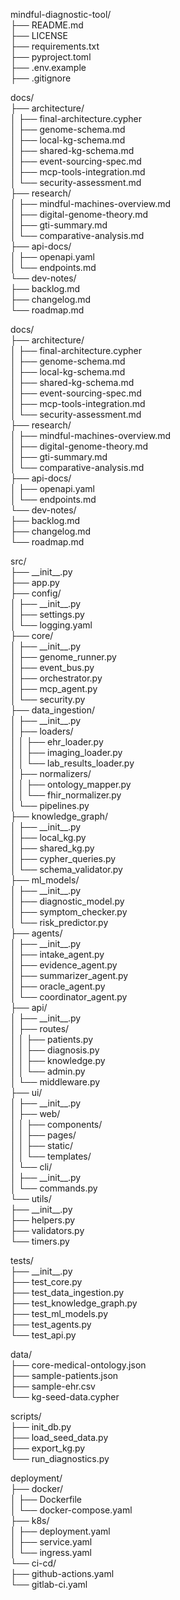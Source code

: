 mindful-diagnostic-tool/  
├── README.md  
├── LICENSE  
├── requirements.txt  
├── pyproject.toml  
├── .env.example  
├── .gitignore

docs/  
├── architecture/  
│   ├── final-architecture.cypher  
│   ├── genome-schema.md  
│   ├── local-kg-schema.md  
│   ├── shared-kg-schema.md  
│   ├── event-sourcing-spec.md  
│   ├── mcp-tools-integration.md  
│   └── security-assessment.md  
├── research/  
│   ├── mindful-machines-overview.md  
│   ├── digital-genome-theory.md  
│   ├── gti-summary.md  
│   └── comparative-analysis.md  
├── api-docs/  
│   ├── openapi.yaml  
│   └── endpoints.md  
└── dev-notes/  
    ├── backlog.md  
    ├── changelog.md  
    └── roadmap.md

docs/  
├── architecture/  
│   ├── final-architecture.cypher  
│   ├── genome-schema.md  
│   ├── local-kg-schema.md  
│   ├── shared-kg-schema.md  
│   ├── event-sourcing-spec.md  
│   ├── mcp-tools-integration.md  
│   └── security-assessment.md  
├── research/  
│   ├── mindful-machines-overview.md  
│   ├── digital-genome-theory.md  
│   ├── gti-summary.md  
│   └── comparative-analysis.md  
├── api-docs/  
│   ├── openapi.yaml  
│   └── endpoints.md  
└── dev-notes/  
    ├── backlog.md  
    ├── changelog.md  
    └── roadmap.md

src/  
├── \_\_init\_\_.py  
├── app.py  
├── config/  
│   ├── \_\_init\_\_.py  
│   ├── settings.py  
│   └── logging.yaml  
├── core/  
│   ├── \_\_init\_\_.py  
│   ├── genome\_runner.py  
│   ├── event\_bus.py  
│   ├── orchestrator.py  
│   ├── mcp\_agent.py  
│   └── security.py  
├── data\_ingestion/  
│   ├── \_\_init\_\_.py  
│   ├── loaders/  
│   │   ├── ehr\_loader.py  
│   │   ├── imaging\_loader.py  
│   │   └── lab\_results\_loader.py  
│   ├── normalizers/  
│   │   ├── ontology\_mapper.py  
│   │   └── fhir\_normalizer.py  
│   └── pipelines.py  
├── knowledge\_graph/  
│   ├── \_\_init\_\_.py  
│   ├── local\_kg.py  
│   ├── shared\_kg.py  
│   ├── cypher\_queries.py  
│   └── schema\_validator.py  
├── ml\_models/  
│   ├── \_\_init\_\_.py  
│   ├── diagnostic\_model.py  
│   ├── symptom\_checker.py  
│   └── risk\_predictor.py  
├── agents/  
│   ├── \_\_init\_\_.py  
│   ├── intake\_agent.py  
│   ├── evidence\_agent.py  
│   ├── summarizer\_agent.py  
│   ├── oracle\_agent.py  
│   └── coordinator\_agent.py  
├── api/  
│   ├── \_\_init\_\_.py  
│   ├── routes/  
│   │   ├── patients.py  
│   │   ├── diagnosis.py  
│   │   ├── knowledge.py  
│   │   └── admin.py  
│   └── middleware.py  
├── ui/  
│   ├── \_\_init\_\_.py  
│   ├── web/  
│   │   ├── components/  
│   │   ├── pages/  
│   │   ├── static/  
│   │   └── templates/  
│   └── cli/  
│       ├── \_\_init\_\_.py  
│       └── commands.py  
└── utils/  
    ├── \_\_init\_\_.py  
    ├── helpers.py  
    ├── validators.py  
    └── timers.py

tests/  
├── \_\_init\_\_.py  
├── test\_core.py  
├── test\_data\_ingestion.py  
├── test\_knowledge\_graph.py  
├── test\_ml\_models.py  
├── test\_agents.py  
└── test\_api.py

data/  
├── core-medical-ontology.json  
├── sample-patients.json  
├── sample-ehr.csv  
└── kg-seed-data.cypher

scripts/  
├── init\_db.py  
├── load\_seed\_data.py  
├── export\_kg.py  
└── run\_diagnostics.py

deployment/  
├── docker/  
│   ├── Dockerfile  
│   └── docker-compose.yaml  
├── k8s/  
│   ├── deployment.yaml  
│   ├── service.yaml  
│   └── ingress.yaml  
└── ci-cd/  
    ├── github-actions.yaml  
    └── gitlab-ci.yaml

